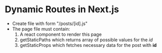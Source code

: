 # Dynamic Routes in Next.js

* Create file with form "/posts/[id].js"
* The page file must contain:
  1. A react component to render this page
  2. getStaticPaths which returns array of possible values for the *id*
  3. getStaticProps which fetches necessary data for the post with **id**
